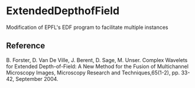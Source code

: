 # ExtendedDepthofField
Modification of EPFL's EDF program to facilitate multiple instances

## Reference 
B. Forster, D. Van De Ville, J. Berent, D. Sage, M. Unser. Complex Wavelets for Extended Depth-of-Field: A New Method for the Fusion of Multichannel Microscopy Images, Microscopy Research and Techniques,65(1-2), pp. 33-42, September 2004.
